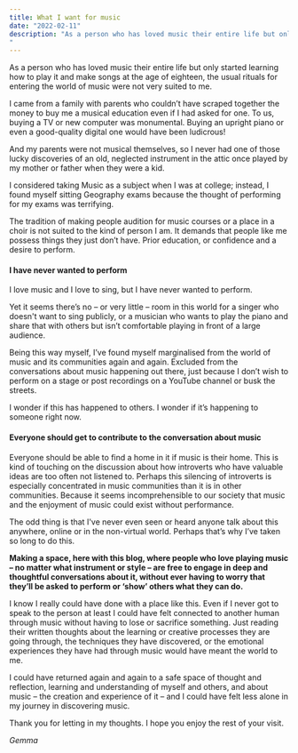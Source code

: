 ```yaml
---
title: What I want for music
date: "2022-02-11"
description: "As a person who has loved music their entire life but only started learning how to play it and make songs at the age of eighteen, the usual rituals for entering the world of music were not very suited to me. 
"
---
```


As a person who has loved music their entire life but only started learning how to play it and make songs at the age of eighteen, the usual rituals for entering the world of music were not very suited to me.

I came from a family with parents who couldn’t have scraped together the money to buy me a musical education even if I had asked for one. To us, buying a TV or new computer was monumental. Buying an upright piano or even a good-quality digital one would have been ludicrous!

And my parents were not musical themselves, so I never had one of those lucky discoveries of an old, neglected instrument in the attic once played by my mother or father when they were a kid.

I considered taking Music as a subject when I was at college; instead, I found myself sitting Geography exams because the thought of performing for my exams was terrifying.

The tradition of making people audition for music courses or a place in a choir is not suited to the kind of person I am. It demands that people like me possess things they just don’t have. Prior education, or confidence and a desire to perform.

#### I have never wanted to perform

I love music and I love to sing, but I have never wanted to perform.

Yet it seems there’s no – or very little – room in this world for a singer who doesn't want to sing publicly, or a musician who wants to play the piano and share that with others but isn’t comfortable playing in front of a large audience.

Being this way myself, I’ve found myself marginalised from the world of music and its communities again and again. Excluded from the conversations about music happening out there, just because I don’t wish to perform on a stage or post recordings on a YouTube channel or busk the streets.

I wonder if this has happened to others. I wonder if it’s happening to someone right now.

#### Everyone should get to contribute to the conversation about music

Everyone should be able to find a home in it if music is their home. This is kind of touching on the discussion about how introverts who have valuable ideas are too often not listened to. Perhaps this silencing of introverts is especially concentrated in music communities than it is in other communities. Because it seems incomprehensible to our society that music and the enjoyment of music could exist without performance.

The odd thing is that I've never even seen or heard anyone talk about this anywhere, online or in the non-virtual world. Perhaps that’s why I’ve taken so long to do this.

**Making a space, here with this blog, where people who love playing music – no matter what instrument or style – are free to engage in deep and thoughtful conversations about it, without ever having to worry that they’ll be asked to perform or ‘show’ others what they can do.**

I know I really could have done with a place like this. Even if I never got to speak to the person at least I could have felt connected to another human through music without having to lose or sacrifice something. Just reading their written thoughts about the learning or creative processes they are going through, the techniques they have discovered, or the emotional experiences they have had through music would have meant the world to me.

I could have returned again and again to a safe space of thought and reflection, learning and understanding of myself and others, and about music – the creation and experience of it – and I could have felt less alone in my journey in discovering music.

Thank you for letting in my thoughts. I hope you enjoy the rest of your visit.

_Gemma_
